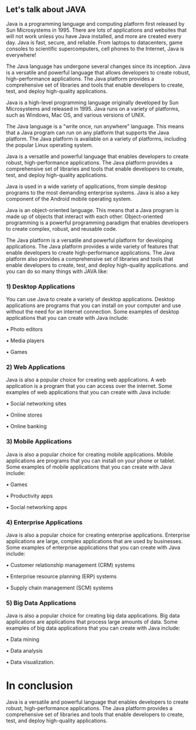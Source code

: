 ## Let's talk about JAVA

Java is a programming language and computing platform first released by Sun Microsystems in 1995. There are lots of applications and websites that will not work unless you have Java installed, and more are created every day. Java is fast, secure, and reliable. From laptops to datacenters, game consoles to scientific supercomputers, cell phones to the Internet, Java is everywhere!

The Java language has undergone several changes since its inception. Java is a versatile and powerful language that allows developers to create robust, high-performance applications. The Java platform provides a comprehensive set of libraries and tools that enable developers to create, test, and deploy high-quality applications.

Java is a high-level programming language originally developed by Sun Microsystems and released in 1995. Java runs on a variety of platforms, such as Windows, Mac OS, and various versions of UNIX.

The Java language is a "write once, run anywhere" language. This means that a Java program can run on any platform that supports the Java platform. The Java platform is available on a variety of platforms, including the popular Linux operating system.

Java is a versatile and powerful language that enables developers to create robust, high-performance applications. The Java platform provides a comprehensive set of libraries and tools that enable developers to create, test, and deploy high-quality applications.

Java is used in a wide variety of applications, from simple desktop programs to the most demanding enterprise systems. Java is also a key component of the Android mobile operating system.

Java is an object-oriented language. This means that a Java program is made up of objects that interact with each other. Object-oriented programming is a powerful programming paradigm that enables developers to create complex, robust, and reusable code.

The Java platform is a versatile and powerful platform for developing applications. The Java platform provides a wide variety of features that enable developers to create high-performance applications. The Java platform also provides a comprehensive set of libraries and tools that enable developers to create, test, and deploy high-quality applications.
and you can do so many things with JAVA like:

### 1) Desktop Applications

You can use Java to create a variety of desktop applications. Desktop applications are programs that you can install on your computer and use without the need for an internet connection. Some examples of desktop applications that you can create with Java include:

• Photo editors

• Media players

• Games

### 2) Web Applications

Java is also a popular choice for creating web applications. A web application is a program that you can access over the internet. Some examples of web applications that you can create with Java include:

• Social networking sites

• Online stores

• Online banking

### 3) Mobile Applications

Java is also a popular choice for creating mobile applications. Mobile applications are programs that you can install on your phone or tablet. Some examples of mobile applications that you can create with Java include:

• Games

• Productivity apps

• Social networking apps

### 4) Enterprise Applications

Java is also a popular choice for creating enterprise applications. Enterprise applications are large, complex applications that are used by businesses. Some examples of enterprise applications that you can create with Java include:

• Customer relationship management (CRM) systems

• Enterprise resource planning (ERP) systems

• Supply chain management (SCM) systems

### 5) Big Data Applications

Java is also a popular choice for creating big data applications. Big data applications are applications that process large amounts of data. Some examples of big data applications that you can create with Java include:

• Data mining

• Data analysis

• Data visualization.
# In conclusion

Java is a versatile and powerful language that enables developers to create robust, high-performance applications. The Java platform provides a comprehensive set of libraries and tools that enable developers to create, test, and deploy high-quality applications.